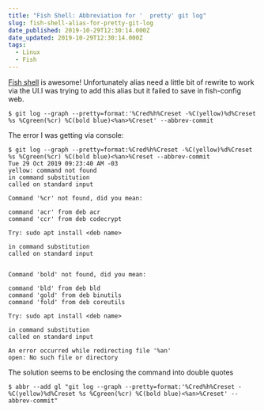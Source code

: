 ```yaml
---
title: "Fish Shell: Abbreviation for '	pretty' git log"
slug: fish-shell-alias-for-pretty-git-log
date_published: 2019-10-29T12:30:14.000Z
date_updated: 2019-10-29T12:30:14.000Z
tags:
  - Linux
  - Fish
---
```


[Fish shell](http://fishshell.com/) is awesome! Unfortunately alias need a little bit of rewrite to work via the UI.I was trying to add this alias but it failed to save in fish-config web.

<!-- more -->

```shell
$ git log --graph --pretty=format:'%Cred%h%Creset -%C(yellow)%d%Creset %s %Cgreen(%cr) %C(bold blue)<%an>%Creset' --abbrev-commit
```

The error I was getting via console:

```shell
$ git log --graph --pretty=format:%Cred%h%Creset -%C(yellow)%d%Creset %s %Cgreen(%cr) %C(bold blue)<%an>%Creset --abbrev-commit                                                             Tue 29 Oct 2019 09:23:40 AM -03
yellow: command not found
in command substitution
called on standard input

Command '%cr' not found, did you mean:

command 'acr' from deb acr
command 'ccr' from deb codecrypt

Try: sudo apt install <deb name>

in command substitution
called on standard input


Command 'bold' not found, did you mean:

command 'bld' from deb bld
command 'gold' from deb binutils
command 'fold' from deb coreutils

Try: sudo apt install <deb name>

in command substitution
called on standard input

An error occurred while redirecting file '%an'
open: No such file or directory
```

The solution seems to be enclosing the command into double quotes

```shell
$ abbr --add gl "git log --graph --pretty=format:'%Cred%h%Creset -%C(yellow)%d%Creset %s %Cgreen(%cr) %C(bold blue)<%an>%Creset' --abbrev-commit"
```

